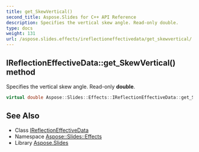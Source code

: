 ```yaml
---
title: get_SkewVertical()
second_title: Aspose.Slides for C++ API Reference
description: Specifies the vertical skew angle. Read-only double.
type: docs
weight: 131
url: /aspose.slides.effects/ireflectioneffectivedata/get_skewvertical/
---
```

## IReflectionEffectiveData::get_SkewVertical() method


Specifies the vertical skew angle. Read-only **double**.

```cpp
virtual double Aspose::Slides::Effects::IReflectionEffectiveData::get_SkewVertical()=0
```

## See Also

* Class [IReflectionEffectiveData](../)
* Namespace [Aspose::Slides::Effects](../../)
* Library [Aspose.Slides](../../../)